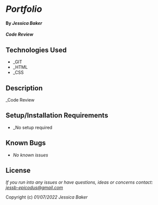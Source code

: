 # _Portfolio_

#### By _**Jessica Baker**_

#### _Code Review_

## Technologies Used

* _GIT
* _HTML
* _CSS

## Description

_Code Review

## Setup/Installation Requirements

* _No setup required

## Known Bugs

* _No known issues_

## License

_If you run into any issues or have questions, ideas or concerns contact: <jessb-epicodus@gmail.com>_

Copyright (c) _01/07/2022_ _Jessica Baker_